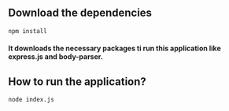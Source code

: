 ## Download the dependencies
```npm install```
#### It downloads the necessary packages ti run this application like express.js and body-parser.

## How to run the application?
```node index.js```
